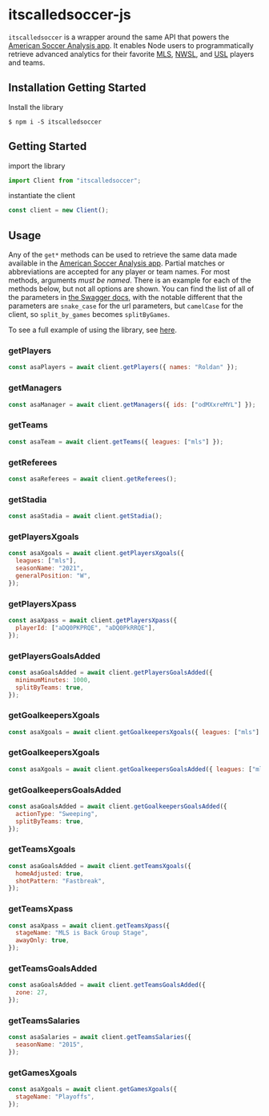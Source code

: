 # itscalledsoccer-js

`itscalledsoccer` is a wrapper around the same API that powers the [American Soccer Analysis app](https://app.americansocceranalysis.com/). It enables Node users to programmatically retrieve advanced analytics for their favorite [MLS](https://en.wikipedia.org/wiki/Major_League_Soccer), [NWSL](https://en.wikipedia.org/wiki/National_Women%27s_Soccer_League), and [USL](https://en.wikipedia.org/wiki/United_Soccer_League) players and teams.

## Installation Getting Started

Install the library

```shell
$ npm i -S itscalledsoccer
```

## Getting Started

import the library

```javascript
import Client from "itscalledsoccer";
```

instantiate the client

```javascript
const client = new Client();
```

## Usage

Any of the `get*` methods can be used to retrieve the same data made available in the [American Soccer Analysis app](https://app.americansocceranalysis.com/). Partial matches or abbreviations are accepted for any player or team names. For most methods, arguments _must be named_. There is an example for each of the methods below, but not all options are shown. You can find the list of all of the parameters in [the Swagger docs](https://app.americansocceranalysis.com/api/v1/__docs__/), with the notable different that the parameters are `snake_case` for the url parameters, but `camelCase` for the client, so `split_by_games` becomes `splitByGames`.

To see a full example of using the library, see [here](https://github.com/doug-wade/itscalledsoccerclient).

### getPlayers

```javascript
const asaPlayers = await client.getPlayers({ names: "Roldan" });
```

### getManagers

```javascript
const asaManager = await client.getManagers({ ids: ["odMXxreMYL"] });
```

### getTeams

```javascript
const asaTeam = await client.getTeams({ leagues: ["mls"] });
```

### getReferees

```javascript
const asaReferees = await client.getReferees();
```

### getStadia

```javascript
const asaStadia = await client.getStadia();
```

### getPlayersXgoals

```javascript
const asaXgoals = await client.getPlayersXgoals({
  leagues: ["mls"],
  seasonName: "2021",
  generalPosition: "W",
});
```

### getPlayersXpass

```javascript
const asaXpass = await client.getPlayersXpass({
  playerId: ["aDQ0PKPRQE", "aDQ0PkRRQE"],
});
```

### getPlayersGoalsAdded

```javascript
const asaGoalsAdded = await client.getPlayersGoalsAdded({
  minimumMinutes: 1000,
  splitByTeams: true,
});
```

### getGoalkeepersXgoals

```javascript
const asaXgoals = await client.getGoalkeepersXgoals({ leagues: ["mls"] });
```

### getGoalkeepersXgoals

```javascript
const asaXgoals = await client.getGoalkeepersGoalsAdded({ leagues: ["mls"] });
```

### getGoalkeepersGoalsAdded

```javascript
const asaGoalsAdded = await client.getGoalkeepersGoalsAdded({
  actionType: "Sweeping",
  splitByTeams: true,
});
```

### getTeamsXgoals

```javascript
const asaGoalsAdded = await client.getTeamsXgoals({
  homeAdjusted: true,
  shotPattern: "Fastbreak",
});
```

### getTeamsXpass

```javascript
const asaXpass = await client.getTeamsXpass({
  stageName: "MLS is Back Group Stage",
  awayOnly: true,
});
```

### getTeamsGoalsAdded

```javascript
const asaGoalsAdded = await client.getTeamsGoalsAdded({
  zone: 27,
});
```

### getTeamsSalaries

```javascript
const asaSalaries = await client.getTeamsSalaries({
  seasonName: "2015",
});
```

### getGamesXgoals

```javascript
const asaXgoals = await client.getGamesXgoals({
  stageName: "Playoffs",
});
```
